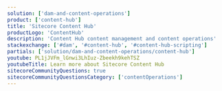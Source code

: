 ```yaml
---
solution: ['dam-and-content-operations']
product: ['content-hub']
title: 'Sitecore Content Hub'
productLogo: 'ContentHub'
description: 'Content Hub content management and content operations'
stackexchange: ['#dam', '#content-hub', '#content-hub-scripting']
partials: ['solution/dam-and-content-operations/content-hub']
youtube: PL1jJVFm_lGnwi3LhIuz-Zbeekh9kehTSZ
youtubeTitle: Learn more about Sitecore Content Hub
sitecoreCommunityQuestions: true
sitecoreCommunityQuestionsCategory: ['contentOperations']
---
```

